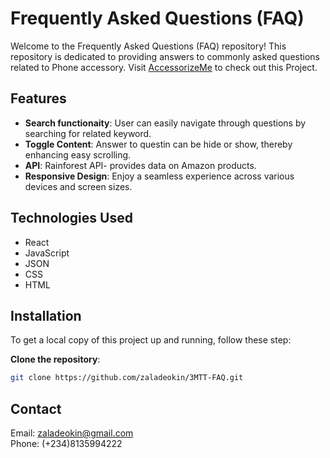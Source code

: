 # Frequently Asked Questions (FAQ)

Welcome to the Frequently Asked Questions (FAQ) repository! This repository is dedicated to providing answers to commonly asked questions related to Phone accessory. Visit [AccessorizeMe](https://3-mtt-faq.vercel.app/) to check out this Project.

## Features

- **Search functionaity**: User can easily navigate through questions by searching for related keyword.
- **Toggle Content**: Answer to questin can be hide or show, thereby enhancing easy scrolling.
- **API**: Rainforest API- provides data on Amazon products.
- **Responsive Design**: Enjoy a seamless experience across various devices and screen sizes.

## Technologies Used

- React
- JavaScript
- JSON
- CSS
- HTML


## Installation

To get a local copy of this project up and running, follow these step:

**Clone the repository**:

```bash
git clone https://github.com/zaladeokin/3MTT-FAQ.git
```

## Contact

Email: [zaladeokin@gmail.com](https://mailto:zaladeokin@gmail.com)  
Phone: (+234)8135994222
